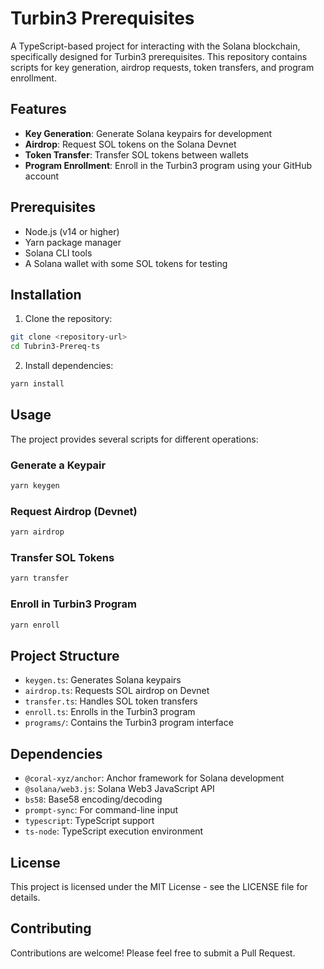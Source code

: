# Turbin3 Prerequisites

A TypeScript-based project for interacting with the Solana blockchain, specifically designed for Turbin3 prerequisites. This repository contains scripts for key generation, airdrop requests, token transfers, and program enrollment.

## Features

- **Key Generation**: Generate Solana keypairs for development
- **Airdrop**: Request SOL tokens on the Solana Devnet
- **Token Transfer**: Transfer SOL tokens between wallets
- **Program Enrollment**: Enroll in the Turbin3 program using your GitHub account

## Prerequisites

- Node.js (v14 or higher)
- Yarn package manager
- Solana CLI tools
- A Solana wallet with some SOL tokens for testing

## Installation

1. Clone the repository:
```bash
git clone <repository-url>
cd Tubrin3-Prereq-ts
```

2. Install dependencies:
```bash
yarn install
```

## Usage

The project provides several scripts for different operations:

### Generate a Keypair
```bash
yarn keygen
```

### Request Airdrop (Devnet)
```bash
yarn airdrop
```

### Transfer SOL Tokens
```bash
yarn transfer
```

### Enroll in Turbin3 Program
```bash
yarn enroll
```

## Project Structure

- `keygen.ts`: Generates Solana keypairs
- `airdrop.ts`: Requests SOL airdrop on Devnet
- `transfer.ts`: Handles SOL token transfers
- `enroll.ts`: Enrolls in the Turbin3 program
- `programs/`: Contains the Turbin3 program interface

## Dependencies

- `@coral-xyz/anchor`: Anchor framework for Solana development
- `@solana/web3.js`: Solana Web3 JavaScript API
- `bs58`: Base58 encoding/decoding
- `prompt-sync`: For command-line input
- `typescript`: TypeScript support
- `ts-node`: TypeScript execution environment

## License

This project is licensed under the MIT License - see the LICENSE file for details.

## Contributing

Contributions are welcome! Please feel free to submit a Pull Request.